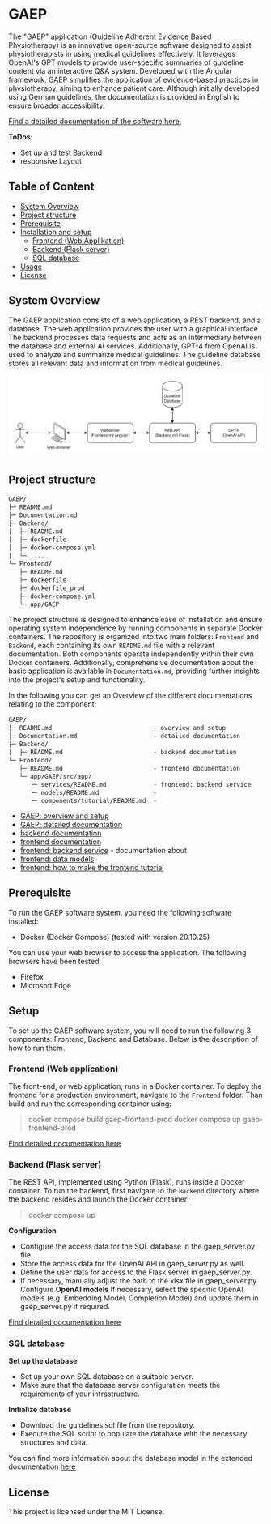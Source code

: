 # GAEP
The "GAEP" application (Guideline Adherent Evidence Based Physiotherapy) is an innovative open-source software designed to assist physiotherapists in using medical guidelines effectively. It leverages OpenAI's GPT models to provide user-specific summaries of guideline content via an interactive Q&A system. Developed with the Angular framework, GAEP simplifies the application of evidence-based practices in physiotherapy, aiming to enhance patient care. Although initially developed using German guidelines, the documentation is provided in English to ensure broader accessibility.

[Find a detailed documentation of the software here.](Documentation.md)

**ToDos:**
- Set up and test Backend
- responsive Layout

## Table of Content
- [System Overview](#system-overview)
- [Project structure](#project-structure)
- [Prerequisite](#prerequisite)
- [Installation and setup](#installation-process-and-setup-of-the-gaep-application)
  - [Frontend (Web Applikation)](#frontend-web-application)
  - [Backend (Flask server)](#backend-flask-server)
  - [SQL database](#sql-database)
- [Usage](#usage)
- [License](#license)

## System Overview
The GAEP application consists of a web application, a REST backend, and a database. The web application provides the user with a graphical interface. The backend processes data requests and acts as an intermediary between the database and external AI services. Additionally, GPT-4 from OpenAI is used to analyze and summarize medical guidelines. The guideline database stores all relevant data and information from medical guidelines.

![image](grafics/Architecture_.png)

## Project structure
```plaintext
GAEP/
├─ README.md
├─ Documentation.md
├─ Backend/
|  ├─ README.md
|  ├─ dockerfile
|  ├─ docker-compose.yml
|  └─ ....
└─ Frontend/
   ├─ README.md
   ├─ dockerfile
   ├─ dockerfile_prod
   ├─ docker-compose.yml
   └─ app/GAEP
```

The project structure is designed to enhance ease of installation and ensure operating system independence by running components in separate Docker containers. The repository is organized into two main folders: `Frontend` and `Backend`, each containing its own `README.md` file with a relevant documentation. Both components operate independently within their own Docker containers. Additionally, comprehensive documentation about the basic application is available in `Documentation.md`, providing further insights into the project's setup and functionality.


In the following you can get an Overview of the different documentations relating to the component:
```plaintext
GAEP/
├─ README.md                            - overview and setup
├─ Documentation.md                     - detailed documentation
├─ Backend/
|  ├─ README.md                         - backend documentation
└─ Frontend/
   ├─ README.md                         - frontend documentation
   └─ app/GAEP/src/app/
      └─ services/README.md             - frontend: backend service
      └─ models/README.md               - 
      └─ components/tutorial/README.md  - 

```

- [GAEP: overview and setup](/README.md)
- [GAEP: detailed documentation](/Documentation.md)
- [backend documentation](/Backend/README.md)
- [frontend documentation](/Frontend/README.md)
- [frontend: backend service](/Frontend/app/GAEP/src/app/services/README.md) - documentation about
- [frontend: data models](/Frontend/app/GAEP/src/app/models/README.md)
- [frontend: how to make the frontend tutorial](/Frontend/app/GAEP/src/app/components/tutorial/README.md)




## Prerequisite
To run the GAEP software system, you need the following software installed:
- Docker (Docker Compose) (tested with version 20.10.25)

You can use your web browser to access the application. The following browsers have been tested:
- Firefox
- Microsoft Edge

## Setup
To set up the GAEP software system, you will need to run the following 3 components: Frontend, Backend and Database. Below is the description of how to run them.

### Frontend (Web application)
The front-end, or web application, runs in a Docker container. To deploy the frontend for a production environment, navigate to the `Frontend` folder. Than build and run the corresponding container using:
> docker compose build gaep-frontend-prod
> docker compose up gaep-frontend-prod

[Find detailed documentation here](Frontend/README.md)

### Backend (Flask server)
The REST API, implemented using Python (Flask), runs inside a Docker container. To run the backend, first navigate to the `Backend` directory where the backend resides and launch the Docker container:
> docker compose up


  
**Configuration**

* Configure the access data for the SQL database in the gaep_server.py file.
* Store the access data for the OpenAI API in gaep_server.py as well.
* Define the user data for access to the Flask server in gaep_server.py.
* If necessary, manually adjust the path to the xlsx file in gaep_server.py.
Configure **OpenAI models**
If necessary, select the specific OpenAI models (e.g. Embedding Model, Completion Model) and update them in gaep_server.py if required.


[Find detailed documentation here](Backend/README.md)



### SQL database

**Set up the database**

* Set up your own SQL database on a suitable server.
* Make sure that the database server configuration meets the requirements of your infrastructure.

**Initialize database**

* Download the guidelines.sql file from the repository.
* Execute the SQL script to populate the database with the necessary structures and data.

You can find more information about the database model in the extended documentation [here](/Documentation.md#database-structure)

## License
This project is licensed under the MIT License.